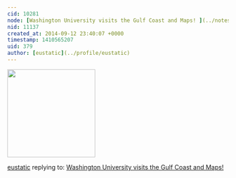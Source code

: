 ```yaml
---
cid: 10281
node: [Washington University visits the Gulf Coast and Maps! ](../notes/stevie/09-12-2014/washington-university-visits-the-gulf-coast-and-maps)
nid: 11137
created_at: 2014-09-12 23:40:07 +0000
timestamp: 1410565207
uid: 379
author: [eustatic](../profile/eustatic)
---
```


<img src="https://publiclab.org/sites/default/files/TheBarnstar-photo1.png" width="200">

[eustatic](../profile/eustatic) replying to: [Washington University visits the Gulf Coast and Maps! ](../notes/stevie/09-12-2014/washington-university-visits-the-gulf-coast-and-maps)

